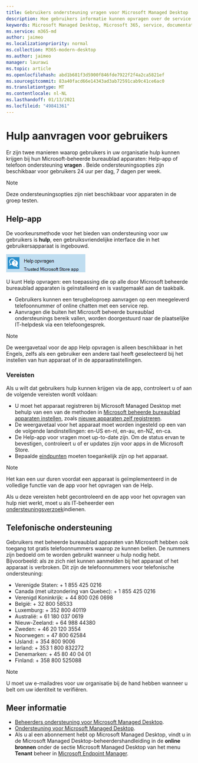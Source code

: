 ```yaml
---
title: Gebruikers ondersteuning vragen voor Microsoft Managed Desktop
description: Hoe gebruikers informatie kunnen opvragen over de service en apparaten
keywords: Microsoft Managed Desktop, Microsoft 365, service, documentatie
ms.service: m365-md
author: jaimeo
ms.localizationpriority: normal
ms.collection: M365-modern-desktop
ms.author: jaimeo
manager: laurawi
ms.topic: article
ms.openlocfilehash: abd1b681f3d5900f846fde7922f2f4a2ca5821ef
ms.sourcegitcommit: 83a40facd66e14343ad3ab72591cab9c41ce6ac0
ms.translationtype: MT
ms.contentlocale: nl-NL
ms.lasthandoff: 01/13/2021
ms.locfileid: "49841361"
---
```

# <a name="getting-help-for-users"></a>Hulp aanvragen voor gebruikers

Er zijn twee manieren waarop gebruikers in uw organisatie hulp kunnen krijgen bij hun Microsoft-beheerde bureaublad apparaten: Help-app of telefoon ondersteuning **vragen** . Beide ondersteuningsopties zijn beschikbaar voor gebruikers 24 uur per dag, 7 dagen per week.
 
>[!NOTE]
>Deze ondersteuningsopties zijn niet beschikbaar voor apparaten in de groep testen.

## <a name="get-help-app"></a>Help-app

De voorkeursmethode voor het bieden van ondersteuning voor uw gebruikers is **hulp**, een gebruiksvriendelijke interface die in het gebruikersapparaat is ingebouwd.  

![Pictogram Help-app](../../media/get-help.png)

U kunt Help opvragen: een toepassing die op alle door Microsoft beheerde bureaublad apparaten is geïnstalleerd en is vastgemaakt aan de taakbalk. 

- Gebruikers kunnen een terugbeloproep aanvragen op een meegeleverd telefoonnummer of online chatten met een service rep.
- Aanvragen die buiten het Microsoft beheerde bureaublad ondersteunings bereik vallen, worden doorgestuurd naar de plaatselijke IT-helpdesk via een telefoongesprek.

> [!NOTE]
> De weergavetaal voor de app Help opvragen is alleen beschikbaar in het Engels, zelfs als een gebruiker een andere taal heeft geselecteerd bij het instellen van hun apparaat of in de apparaatinstellingen. 

### <a name="prerequisites"></a>Vereisten
Als u wilt dat gebruikers hulp kunnen krijgen via de app, controleert u of aan de volgende vereisten wordt voldaan:

- U moet het apparaat registreren bij Microsoft Managed Desktop met behulp van een van de methoden in [Microsoft beheerde bureaublad apparaten instellen](../get-started/set-up-devices.md), zoals [nieuwe apparaten zelf registreren](../get-started/register-devices-self.md).
- De weergavetaal voor het apparaat moet worden ingesteld op een van de volgende landinstellingen: en-US en-nl, en-au, en-NZ, en-ca.
- De Help-app voor vragen moet up-to-date zijn. Om de status ervan te bevestigen, controleert u of er updates zijn voor apps in de Microsoft Store.
- Bepaalde [eindpunten](../get-ready/network.md#endpoints-allowed-that-are-necessary-for-microsoft-managed-desktop) moeten toegankelijk zijn op het apparaat.

> [!NOTE]
> Het kan een uur duren voordat een apparaat is geïmplementeerd in de volledige functie van de app voor het opvragen van de Help.

Als u deze vereisten hebt gecontroleerd en de app voor het opvragen van hulp niet werkt, moet u als IT-beheerder een [ondersteuningsverzoek](admin-support.md)indienen.

## <a name="phone-support"></a>Telefonische ondersteuning

Gebruikers met beheerde bureaublad apparaten van Microsoft hebben ook toegang tot gratis telefoonnummers waarop ze kunnen bellen. De nummers zijn bedoeld om te worden gebruikt wanneer u hulp nodig hebt. Bijvoorbeeld: als ze zich niet kunnen aanmelden bij het apparaat of het apparaat is verbroken. Dit zijn de telefoonnummers voor telefonische ondersteuning:

- Verenigde Staten: + 1 855 425 0216
- Canada (met uitzondering van Quebec): + 1 855 425 0216
- Verenigd Koninkrijk: + 44 800 026 0698
- België: + 32 800 58533
- Luxemburg: + 352 800 40119
- Australië: + 61 180 037 0619
- Nieuw-Zeeland: + 64 988 44380
- Zweden: + 46 20 120 3554
- Noorwegen: + 47 800 62584
- IJsland: + 354 800 9006
- Ierland: + 353 1 800 832272
- Denemarken: + 45 80 40 04 01
- Finland: + 358 800 525088

>[!NOTE]
>U moet uw e-mailadres voor uw organisatie bij de hand hebben wanneer u belt om uw identiteit te verifiëren. 

## <a name="more-resources"></a>Meer informatie
- [Beheerders ondersteuning voor Microsoft Managed Desktop](admin-support.md). 
- [Ondersteuning voor Microsoft Managed Desktop](../service-description/support.md).
- Als u al een abonnement hebt op Microsoft Managed Desktop, vindt u in de Microsoft Managed Desktop-beheerdershandleiding in de **online bronnen** onder de sectie Microsoft Managed Desktop van het menu **Tenant** beheer in [Microsoft Endpoint Manager](https://endpoint.microsoft.com/).

